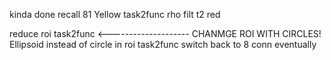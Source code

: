 kinda done recall 81
Yellow task2func
rho filt t2 red

reduce roi task2func <-------------------- CHANMGE ROI WITH CIRCLES!
Ellipsoid instead of circle in roi task2func
switch back to 8 conn eventually